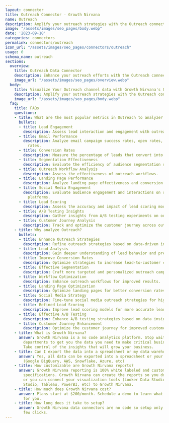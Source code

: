 ```yaml
---
layout: connector
title: Outreach Connector - Growth Nirvana
name: Outreach
description: Amplify your outreach strategies with the Outreach connector.
image: "/assets/images/seo_pages/body.webp"
date: '2023-09-18'
categories: connectors
permalink: connectors/outreach
icon_url: "/assets/images/seo_pages/connectors/outreach"
usage: 0
schema_name: outreach
sections:
  overview:
    title: Outreach Data Connector
    description: Enhance your outreach efforts with the Outreach connector.
    image_url: "/assets/images/seo_pages/overview.webp"
  body:
    title: Visualize Your Outreach channel data with Growth Nirvana's Outreach Connector
    description: Amplify your outreach strategies with the Outreach connector.
    image_url: "/assets/images/seo_pages/body.webp"
  faq:
    title: FAQs
    questions:
    - title: What are the most popular metrics in Outreach to analyze?
      bullets:
      - title: Lead Engagement
        description: Assess lead interaction and engagement with outreach efforts.
      - title: Email Performance
        description: Analyze email campaign success rates, open rates, and click-through
          rates.
      - title: Conversion Rates
        description: Measure the percentage of leads that convert into customers.
      - title: Segmentation Effectiveness
        description: Evaluate the efficiency of audience segmentation strategies.
      - title: Outreach Workflow Analysis
        description: Assess the effectiveness of outreach workflows.
      - title: Landing Page Performance
        description: Analyze landing page effectiveness and conversion rates.
      - title: Social Media Engagement
        description: Evaluate audience engagement and interactions on social media
          platforms.
      - title: Lead Scoring
        description: Assess the accuracy and impact of lead scoring models.
      - title: A/B Testing Insights
        description: Gather insights from A/B testing experiments on outreach efforts.
      - title: Customer Journey Analysis
        description: Track and optimize the customer journey across outreach touchpoints.
    - title: Why analyze Outreach?
      bullets:
      - title: Enhance Outreach Strategies
        description: Refine outreach strategies based on data-driven insights.
      - title: Lead Analysis
        description: Gain deeper understanding of lead behavior and preferences.
      - title: Improve Conversion Rates
        description: Optimize strategies to increase lead-to-customer conversion rates.
      - title: Effective Segmentation
        description: Craft more targeted and personalized outreach campaigns.
      - title: Workflow Optimization
        description: Enhance outreach workflows for improved results.
      - title: Landing Page Optimization
        description: Optimize landing pages for better conversion rates.
      - title: Social Media Strategy
        description: Fine-tune social media outreach strategies for higher engagement.
      - title: Refined Lead Scoring
        description: Improve lead scoring models for more accurate lead prioritization.
      - title: Effective A/B Testing
        description: Enhance A/B testing strategies based on data insights.
      - title: Customer Journey Enhancement
        description: Optimize the customer journey for improved customer experiences.
    - title: What is Growth Nirvana?
      answer: Growth Nirvana is a no code analytics platform. Stop waiting for other
        departments to get you the data you need to make critical business decisions.
        Take control of the insights that will grow your business.
    - title: Can I export the data into a spreadsheet or my data warehouse?
      answer: Yes, all data can be exported into a spreadsheet or your data warehouse
        (Google BigQuery, AWS, Snowflake, Azure, etc)
    - title: How customizable are Growth Nirvana reports?
      answer: Growth Nirvana reporting is 100% white labeled and customized to your
        specifications. Growth Nirvana can create the reports so you don’t have to
        or you can connect your visualization tools (Looker Data Studio/Google Data
        Studio, Tableau, PowerBI, etc) to Growth Nirvana.
    - title: How much does Growth Nirvana cost?
      answer: Plans start at $200/month. Schedule a demo to learn what plan is best
        for you.
    - title: How long does it take to setup?
      answer: Growth Nirvana data connectors are no code so setup only requires a
        few clicks.
---
```

